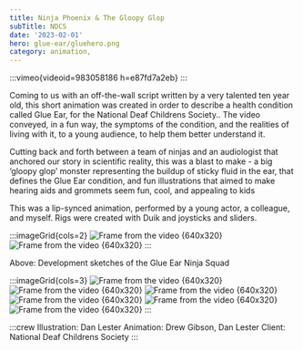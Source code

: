 ```yaml
---
title: Ninja Phoenix & The Gloopy Glop
subTitle: NDCS
date: '2023-02-01'
hero: glue-ear/gluehero.png
category: animation,
---
```


:::vimeo{videoid=983058186 h=e87fd7a2eb}
:::

Coming to us with an off-the-wall script written by a very talented ten year old, this short animation was created in order to describe a health condition called Glue Ear, for the National Deaf Childrens Society.. The video conveyed, in a fun way, the symptoms of the condition, and the realities of living with it, to a young audience, to help them better understand it.

Cutting back and forth between a team of ninjas and an audiologist that anchored our story in scientific reality, this was a blast to make - a big ‘gloopy glop’ monster representing the buildup of sticky fluid in the ear, that defines the Glue Ear condition, and fun illustrations that aimed to make hearing aids and grommets seem fun, cool, and appealing to kids

This was a lip-synced animation, performed by a young actor, a colleague, and myself. Rigs were created with Duik and joysticks and sliders.



:::imageGrid{cols=2}
![Frame from the video {640x320}](/static/images/glue-ear/ninjadev1.png '')
![Frame from the video {640x320}](/static/images/glue-ear/ninjadev2.png '')
:::

Above: Development sketches of the Glue Ear Ninja Squad

:::imageGrid{cols=3}
![Frame from the video {640x320}](/static/images/glue-ear/ninja0.png 'some title')
![Frame from the video {640x320}](/static/images/glue-ear/ninja6.png '')
![Frame from the video {640x320}](/static/images/glue-ear/ninja1b.png '')
![Frame from the video {640x320}](/static/images/glue-ear/ninja3.png '')
![Frame from the video {640x320}](/static/images/glue-ear/ninja4.png '')
![Frame from the video {640x320}](/static/images/glue-ear/ninja5.png '')
:::


:::crew
Illustration: Dan Lester
Animation: Drew Gibson, Dan Lester
Client: National Deaf Childrens Society
:::